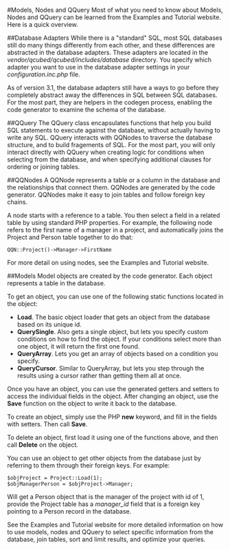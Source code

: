 #Models, Nodes and QQuery
Most of what you need to know about Models, Nodes and QQuery can be learned from the Examples and Tutorial website. Here is a quick overview.

##Database Adapters
While there is a "standard" SQL, most SQL databases still do many things differently from each other, and these differences are abstracted in the database adapters. These adapters are located in the *vendor/qcubed/qcubed/includes/database* directory. You specify which adapter you want to use in the database adapter settings in your *configuration.inc.php* file.

As of version 3.1, the database adapters still have a ways to go before they completely abstract away the differences in SQL between SQL databases. For the most part, they are helpers in the codegen process, enabling the code generator to examine the schema of the database.

##QQuery
The QQuery class encapsulates functions that help you build SQL statements to execute against the database, without actually having to write any SQL. QQuery interacts with QQNodes to traverse the database structure, and to build fragements of SQL. For the most part, you will only interact directly with QQuery when creating logic for conditions when selecting from the database, and when specifying additional clauses for ordering or joining tables.

##QQNodes
A QQNode represents a table or a column in the database and the relationships that connect them. QQNodes are generated by the code generator. QQNodes make it easy to join tables and follow foreign key chains.

A node starts with a reference to a table. You then select a field in a related table by using standard PHP properties. For example, the following node refers to the first name of a manager in a project, and automatically joins the Project and Person table together to do that:

```QQN::Project()->Manager->FirstName```

For more detail on using nodes, see the Examples and Tutorial website.

##Models
Model objects are created by the code generator. Each object represents a table in the database.

To get an object, you can use one of the following static functions located in the object:

* **Load**. The basic object loader that gets an object from the database based on its unique id.
* **QuerySingle**. Also gets a single object, but lets you specify custom conditions on how to find the object. If your conditions select more than one object, it will return the first one found.
* **QueryArray**. Lets you get an array of objects based on a condition you specify.
* **QueryCursor**. Similar to QueryArray, but lets you step through the results using a cursor rather than getting them all at once.

Once you have an object, you can use the generated getters and setters to access the individual fields in the object. After changing an object, use the **Save** function on the object to write it back to the database.

To create an object, simply use the PHP **new** keyword, and fill in the fields with setters. Then call **Save**.

To delete an object, first load it using one of the functions above, and then call **Delete** on the object.

You can use an object to get other objects from the database just by referring to them through their foreign keys. For example:

```
$objProject = Project::Load(1);
$objManagerPerson = $objProject->Manager;
```

Will get a Person object that is the manager of the  project with id of 1, provide the Project table has a *manager_id* field that is a foreign key pointing to a Person record in the database.

See the Examples and Tutorial website for more detailed information on how to use models, nodes and QQuery to select specific information from the database, join tables, sort and limit results, and optimize your queries.